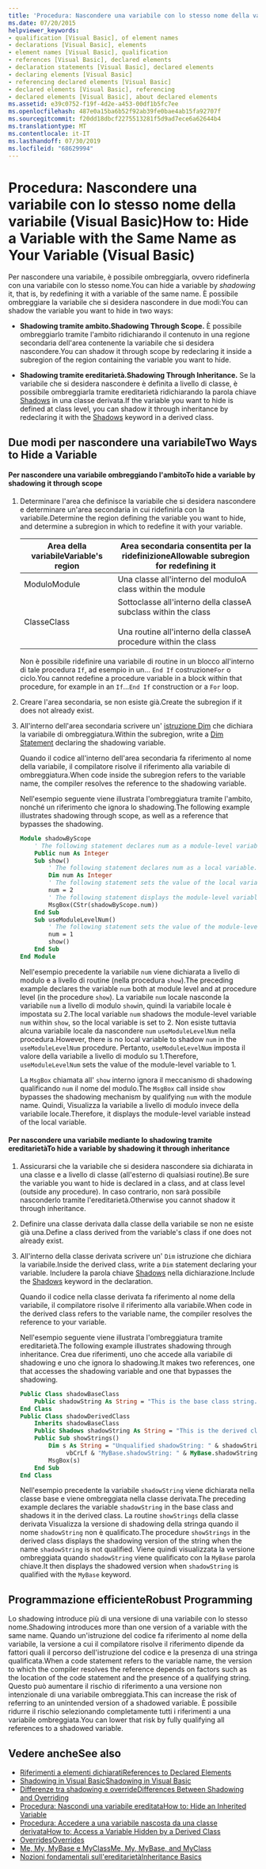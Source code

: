 ```yaml
---
title: 'Procedura: Nascondere una variabile con lo stesso nome della variabile (Visual Basic)'
ms.date: 07/20/2015
helpviewer_keywords:
- qualification [Visual Basic], of element names
- declarations [Visual Basic], elements
- element names [Visual Basic], qualification
- references [Visual Basic], declared elements
- declaration statements [Visual Basic], declared elements
- declaring elements [Visual Basic]
- referencing declared elements [Visual Basic]
- declared elements [Visual Basic], referencing
- declared elements [Visual Basic], about declared elements
ms.assetid: e39c0752-f19f-4d2e-a453-00df1b5fc7ee
ms.openlocfilehash: 487e0a15ba6b52f92ab39fe0bae4ab15fa92707f
ms.sourcegitcommit: f20dd18dbcf2275513281f5d9ad7ece6a62644b4
ms.translationtype: MT
ms.contentlocale: it-IT
ms.lasthandoff: 07/30/2019
ms.locfileid: "68629994"
---
```

# <a name="how-to-hide-a-variable-with-the-same-name-as-your-variable-visual-basic"></a><span data-ttu-id="fdbb6-102">Procedura: Nascondere una variabile con lo stesso nome della variabile (Visual Basic)</span><span class="sxs-lookup"><span data-stu-id="fdbb6-102">How to: Hide a Variable with the Same Name as Your Variable (Visual Basic)</span></span>

<span data-ttu-id="fdbb6-103">Per nascondere una variabile, è possibile ombreggiarla, ovvero ridefinerla con una variabile con lo stesso nome.</span><span class="sxs-lookup"><span data-stu-id="fdbb6-103">You can hide a variable by *shadowing* it, that is, by redefining it with a variable of the same name.</span></span> <span data-ttu-id="fdbb6-104">È possibile ombreggiare la variabile che si desidera nascondere in due modi:</span><span class="sxs-lookup"><span data-stu-id="fdbb6-104">You can shadow the variable you want to hide in two ways:</span></span>

- <span data-ttu-id="fdbb6-105">**Shadowing tramite ambito.**</span><span class="sxs-lookup"><span data-stu-id="fdbb6-105">**Shadowing Through Scope.**</span></span> <span data-ttu-id="fdbb6-106">È possibile ombreggiarlo tramite l'ambito ridichiarando il contenuto in una regione secondaria dell'area contenente la variabile che si desidera nascondere.</span><span class="sxs-lookup"><span data-stu-id="fdbb6-106">You can shadow it through scope by redeclaring it inside a subregion of the region containing the variable you want to hide.</span></span>

- <span data-ttu-id="fdbb6-107">**Shadowing tramite ereditarietà.**</span><span class="sxs-lookup"><span data-stu-id="fdbb6-107">**Shadowing Through Inheritance.**</span></span> <span data-ttu-id="fdbb6-108">Se la variabile che si desidera nascondere è definita a livello di classe, è possibile ombreggiarla tramite ereditarietà ridichiarando la parola chiave [Shadows](../../../../visual-basic/language-reference/modifiers/shadows.md) in una classe derivata.</span><span class="sxs-lookup"><span data-stu-id="fdbb6-108">If the variable you want to hide is defined at class level, you can shadow it through inheritance by redeclaring it with the [Shadows](../../../../visual-basic/language-reference/modifiers/shadows.md) keyword in a derived class.</span></span>

## <a name="two-ways-to-hide-a-variable"></a><span data-ttu-id="fdbb6-109">Due modi per nascondere una variabile</span><span class="sxs-lookup"><span data-stu-id="fdbb6-109">Two Ways to Hide a Variable</span></span>

#### <a name="to-hide-a-variable-by-shadowing-it-through-scope"></a><span data-ttu-id="fdbb6-110">Per nascondere una variabile ombreggiando l'ambito</span><span class="sxs-lookup"><span data-stu-id="fdbb6-110">To hide a variable by shadowing it through scope</span></span>

1. <span data-ttu-id="fdbb6-111">Determinare l'area che definisce la variabile che si desidera nascondere e determinare un'area secondaria in cui ridefinirla con la variabile.</span><span class="sxs-lookup"><span data-stu-id="fdbb6-111">Determine the region defining the variable you want to hide, and determine a subregion in which to redefine it with your variable.</span></span>

    |<span data-ttu-id="fdbb6-112">Area della variabile</span><span class="sxs-lookup"><span data-stu-id="fdbb6-112">Variable's region</span></span>|<span data-ttu-id="fdbb6-113">Area secondaria consentita per la ridefinizione</span><span class="sxs-lookup"><span data-stu-id="fdbb6-113">Allowable subregion for redefining it</span></span>|
    |-----------------------|-------------------------------------------|
    |<span data-ttu-id="fdbb6-114">Modulo</span><span class="sxs-lookup"><span data-stu-id="fdbb6-114">Module</span></span>|<span data-ttu-id="fdbb6-115">Una classe all'interno del modulo</span><span class="sxs-lookup"><span data-stu-id="fdbb6-115">A class within the module</span></span>|
    |<span data-ttu-id="fdbb6-116">Classe</span><span class="sxs-lookup"><span data-stu-id="fdbb6-116">Class</span></span>|<span data-ttu-id="fdbb6-117">Sottoclasse all'interno della classe</span><span class="sxs-lookup"><span data-stu-id="fdbb6-117">A subclass within the class</span></span><br /><br /> <span data-ttu-id="fdbb6-118">Una routine all'interno della classe</span><span class="sxs-lookup"><span data-stu-id="fdbb6-118">A procedure within the class</span></span>|

    <span data-ttu-id="fdbb6-119">Non è possibile ridefinire una variabile di routine in un blocco all'interno di tale procedura `If`, ad esempio in un... `End If` costruzione`For` o ciclo.</span><span class="sxs-lookup"><span data-stu-id="fdbb6-119">You cannot redefine a procedure variable in a block within that procedure, for example in an `If`...`End If` construction or a `For` loop.</span></span>

2. <span data-ttu-id="fdbb6-120">Creare l'area secondaria, se non esiste già.</span><span class="sxs-lookup"><span data-stu-id="fdbb6-120">Create the subregion if it does not already exist.</span></span>

3. <span data-ttu-id="fdbb6-121">All'interno dell'area secondaria scrivere un' [istruzione Dim](../../../../visual-basic/language-reference/statements/dim-statement.md) che dichiara la variabile di ombreggiatura.</span><span class="sxs-lookup"><span data-stu-id="fdbb6-121">Within the subregion, write a [Dim Statement](../../../../visual-basic/language-reference/statements/dim-statement.md) declaring the shadowing variable.</span></span>

    <span data-ttu-id="fdbb6-122">Quando il codice all'interno dell'area secondaria fa riferimento al nome della variabile, il compilatore risolve il riferimento alla variabile di ombreggiatura.</span><span class="sxs-lookup"><span data-stu-id="fdbb6-122">When code inside the subregion refers to the variable name, the compiler resolves the reference to the shadowing variable.</span></span>

    <span data-ttu-id="fdbb6-123">Nell'esempio seguente viene illustrata l'ombreggiatura tramite l'ambito, nonché un riferimento che ignora lo shadowing.</span><span class="sxs-lookup"><span data-stu-id="fdbb6-123">The following example illustrates shadowing through scope, as well as a reference that bypasses the shadowing.</span></span>

    ```vb
    Module shadowByScope
        ' The following statement declares num as a module-level variable.
        Public num As Integer
        Sub show()
            ' The following statement declares num as a local variable.
            Dim num As Integer
            ' The following statement sets the value of the local variable.
            num = 2
            ' The following statement displays the module-level variable.
            MsgBox(CStr(shadowByScope.num))
        End Sub
        Sub useModuleLevelNum()
            ' The following statement sets the value of the module-level variable.
            num = 1
            show()
        End Sub
    End Module
    ```

    <span data-ttu-id="fdbb6-124">Nell'esempio precedente la variabile `num` viene dichiarata a livello di modulo e a livello di routine (nella procedura `show`).</span><span class="sxs-lookup"><span data-stu-id="fdbb6-124">The preceding example declares the variable `num` both at module level and at procedure level (in the procedure `show`).</span></span> <span data-ttu-id="fdbb6-125">La variabile `num` locale nasconde la variabile `num` a livello di modulo `show`in, quindi la variabile locale è impostata su 2.</span><span class="sxs-lookup"><span data-stu-id="fdbb6-125">The local variable `num` shadows the module-level variable `num` within `show`, so the local variable is set to 2.</span></span> <span data-ttu-id="fdbb6-126">Non esiste tuttavia alcuna variabile locale da nascondere `num` `useModuleLevelNum` nella procedura.</span><span class="sxs-lookup"><span data-stu-id="fdbb6-126">However, there is no local variable to shadow `num` in the `useModuleLevelNum` procedure.</span></span> <span data-ttu-id="fdbb6-127">Pertanto, `useModuleLevelNum` imposta il valore della variabile a livello di modulo su 1.</span><span class="sxs-lookup"><span data-stu-id="fdbb6-127">Therefore, `useModuleLevelNum` sets the value of the module-level variable to 1.</span></span>

    <span data-ttu-id="fdbb6-128">La `MsgBox` chiamata all' `show` interno ignora il meccanismo di shadowing qualificando `num` il nome del modulo.</span><span class="sxs-lookup"><span data-stu-id="fdbb6-128">The `MsgBox` call inside `show` bypasses the shadowing mechanism by qualifying `num` with the module name.</span></span> <span data-ttu-id="fdbb6-129">Quindi, Visualizza la variabile a livello di modulo invece della variabile locale.</span><span class="sxs-lookup"><span data-stu-id="fdbb6-129">Therefore, it displays the module-level variable instead of the local variable.</span></span>

#### <a name="to-hide-a-variable-by-shadowing-it-through-inheritance"></a><span data-ttu-id="fdbb6-130">Per nascondere una variabile mediante lo shadowing tramite ereditarietà</span><span class="sxs-lookup"><span data-stu-id="fdbb6-130">To hide a variable by shadowing it through inheritance</span></span>

1. <span data-ttu-id="fdbb6-131">Assicurarsi che la variabile che si desidera nascondere sia dichiarata in una classe e a livello di classe (all'esterno di qualsiasi routine).</span><span class="sxs-lookup"><span data-stu-id="fdbb6-131">Be sure the variable you want to hide is declared in a class, and at class level (outside any procedure).</span></span> <span data-ttu-id="fdbb6-132">In caso contrario, non sarà possibile nasconderlo tramite l'ereditarietà.</span><span class="sxs-lookup"><span data-stu-id="fdbb6-132">Otherwise you cannot shadow it through inheritance.</span></span>

2. <span data-ttu-id="fdbb6-133">Definire una classe derivata dalla classe della variabile se non ne esiste già una.</span><span class="sxs-lookup"><span data-stu-id="fdbb6-133">Define a class derived from the variable's class if one does not already exist.</span></span>

3. <span data-ttu-id="fdbb6-134">All'interno della classe derivata scrivere un' `Dim` istruzione che dichiara la variabile.</span><span class="sxs-lookup"><span data-stu-id="fdbb6-134">Inside the derived class, write a `Dim` statement declaring your variable.</span></span> <span data-ttu-id="fdbb6-135">Includere la parola chiave [Shadows](../../../../visual-basic/language-reference/modifiers/shadows.md) nella dichiarazione.</span><span class="sxs-lookup"><span data-stu-id="fdbb6-135">Include the [Shadows](../../../../visual-basic/language-reference/modifiers/shadows.md) keyword in the declaration.</span></span>

    <span data-ttu-id="fdbb6-136">Quando il codice nella classe derivata fa riferimento al nome della variabile, il compilatore risolve il riferimento alla variabile.</span><span class="sxs-lookup"><span data-stu-id="fdbb6-136">When code in the derived class refers to the variable name, the compiler resolves the reference to your variable.</span></span>

    <span data-ttu-id="fdbb6-137">Nell'esempio seguente viene illustrata l'ombreggiatura tramite ereditarietà.</span><span class="sxs-lookup"><span data-stu-id="fdbb6-137">The following example illustrates shadowing through inheritance.</span></span> <span data-ttu-id="fdbb6-138">Crea due riferimenti, uno che accede alla variabile di shadowing e uno che ignora lo shadowing.</span><span class="sxs-lookup"><span data-stu-id="fdbb6-138">It makes two references, one that accesses the shadowing variable and one that bypasses the shadowing.</span></span>

    ```vb
    Public Class shadowBaseClass
        Public shadowString As String = "This is the base class string."
    End Class
    Public Class shadowDerivedClass
        Inherits shadowBaseClass
        Public Shadows shadowString As String = "This is the derived class string."
        Public Sub showStrings()
            Dim s As String = "Unqualified shadowString: " & shadowString &
                 vbCrLf & "MyBase.shadowString: " & MyBase.shadowString
            MsgBox(s)
        End Sub
    End Class
    ```

    <span data-ttu-id="fdbb6-139">Nell'esempio precedente la variabile `shadowString` viene dichiarata nella classe base e viene ombreggiata nella classe derivata.</span><span class="sxs-lookup"><span data-stu-id="fdbb6-139">The preceding example declares the variable `shadowString` in the base class and shadows it in the derived class.</span></span> <span data-ttu-id="fdbb6-140">La routine `showStrings` della classe derivata Visualizza la versione di shadowing della stringa quando il nome `shadowString` non è qualificato.</span><span class="sxs-lookup"><span data-stu-id="fdbb6-140">The procedure `showStrings` in the derived class displays the shadowing version of the string when the name `shadowString` is not qualified.</span></span> <span data-ttu-id="fdbb6-141">Viene quindi visualizzata la versione ombreggiata quando `shadowString` viene qualificato con la `MyBase` parola chiave.</span><span class="sxs-lookup"><span data-stu-id="fdbb6-141">It then displays the shadowed version when `shadowString` is qualified with the `MyBase` keyword.</span></span>

## <a name="robust-programming"></a><span data-ttu-id="fdbb6-142">Programmazione efficiente</span><span class="sxs-lookup"><span data-stu-id="fdbb6-142">Robust Programming</span></span>

<span data-ttu-id="fdbb6-143">Lo shadowing introduce più di una versione di una variabile con lo stesso nome.</span><span class="sxs-lookup"><span data-stu-id="fdbb6-143">Shadowing introduces more than one version of a variable with the same name.</span></span> <span data-ttu-id="fdbb6-144">Quando un'istruzione del codice fa riferimento al nome della variabile, la versione a cui il compilatore risolve il riferimento dipende da fattori quali il percorso dell'istruzione del codice e la presenza di una stringa qualificata.</span><span class="sxs-lookup"><span data-stu-id="fdbb6-144">When a code statement refers to the variable name, the version to which the compiler resolves the reference depends on factors such as the location of the code statement and the presence of a qualifying string.</span></span> <span data-ttu-id="fdbb6-145">Questo può aumentare il rischio di riferimento a una versione non intenzionale di una variabile ombreggiata.</span><span class="sxs-lookup"><span data-stu-id="fdbb6-145">This can increase the risk of referring to an unintended version of a shadowed variable.</span></span> <span data-ttu-id="fdbb6-146">È possibile ridurre il rischio selezionando completamente tutti i riferimenti a una variabile ombreggiata.</span><span class="sxs-lookup"><span data-stu-id="fdbb6-146">You can lower that risk by fully qualifying all references to a shadowed variable.</span></span>

## <a name="see-also"></a><span data-ttu-id="fdbb6-147">Vedere anche</span><span class="sxs-lookup"><span data-stu-id="fdbb6-147">See also</span></span>

- [<span data-ttu-id="fdbb6-148">Riferimenti a elementi dichiarati</span><span class="sxs-lookup"><span data-stu-id="fdbb6-148">References to Declared Elements</span></span>](../../../../visual-basic/programming-guide/language-features/declared-elements/references-to-declared-elements.md)
- [<span data-ttu-id="fdbb6-149">Shadowing in Visual Basic</span><span class="sxs-lookup"><span data-stu-id="fdbb6-149">Shadowing in Visual Basic</span></span>](../../../../visual-basic/programming-guide/language-features/declared-elements/shadowing.md)
- [<span data-ttu-id="fdbb6-150">Differenze tra shadowing e override</span><span class="sxs-lookup"><span data-stu-id="fdbb6-150">Differences Between Shadowing and Overriding</span></span>](../../../../visual-basic/programming-guide/language-features/declared-elements/differences-between-shadowing-and-overriding.md)
- [<span data-ttu-id="fdbb6-151">Procedura: Nascondi una variabile ereditata</span><span class="sxs-lookup"><span data-stu-id="fdbb6-151">How to: Hide an Inherited Variable</span></span>](../../../../visual-basic/programming-guide/language-features/declared-elements/how-to-hide-an-inherited-variable.md)
- [<span data-ttu-id="fdbb6-152">Procedura: Accedere a una variabile nascosta da una classe derivata</span><span class="sxs-lookup"><span data-stu-id="fdbb6-152">How to: Access a Variable Hidden by a Derived Class</span></span>](../../../../visual-basic/programming-guide/language-features/declared-elements/how-to-access-a-variable-hidden-by-a-derived-class.md)
- [<span data-ttu-id="fdbb6-153">Overrides</span><span class="sxs-lookup"><span data-stu-id="fdbb6-153">Overrides</span></span>](../../../../visual-basic/language-reference/modifiers/overrides.md)
- [<span data-ttu-id="fdbb6-154">Me, My, MyBase e MyClass</span><span class="sxs-lookup"><span data-stu-id="fdbb6-154">Me, My, MyBase, and MyClass</span></span>](../../../../visual-basic/programming-guide/program-structure/me-my-mybase-and-myclass.md)
- [<span data-ttu-id="fdbb6-155">Nozioni fondamentali sull'ereditarietà</span><span class="sxs-lookup"><span data-stu-id="fdbb6-155">Inheritance Basics</span></span>](../../../../visual-basic/programming-guide/language-features/objects-and-classes/inheritance-basics.md)
